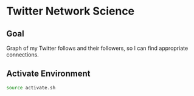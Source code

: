 # Twitter Network Science

## Goal

Graph of my Twitter follows and their followers, so I can find appropriate connections.

## Activate Environment

```bash
source activate.sh
```
